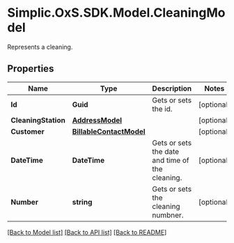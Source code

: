 # Simplic.OxS.SDK.Model.CleaningModel
Represents a cleaning.

## Properties

Name | Type | Description | Notes
------------ | ------------- | ------------- | -------------
**Id** | **Guid** | Gets or sets the id. | [optional] 
**CleaningStation** | [**AddressModel**](AddressModel.md) |  | [optional] 
**Customer** | [**BillableContactModel**](BillableContactModel.md) |  | [optional] 
**DateTime** | **DateTime** | Gets or sets the date and time of the cleaning. | [optional] 
**Number** | **string** | Gets or sets the cleaning numbner. | [optional] 

[[Back to Model list]](../README.md#documentation-for-models) [[Back to API list]](../README.md#documentation-for-api-endpoints) [[Back to README]](../README.md)

